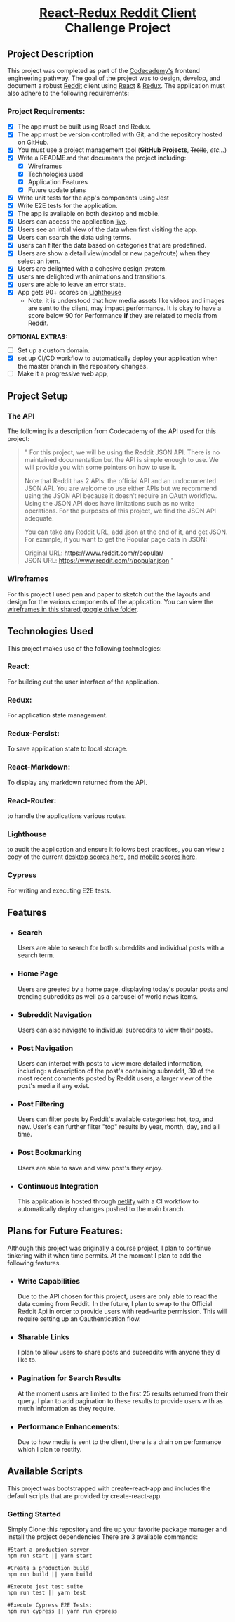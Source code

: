 # <div align=center>[React-Redux Reddit Client](https://modest-bassi-524857.netlify.app/) <br/> <div align=center> Challenge Project

## Project Description

This project was completed as part of the [Codecademy's](https://www.codecademy.com/) frontend engineering pathway. The goal of the project was to design, develop, and document a robust [Reddit](https://www.reddit.com/) client using [React](https://reactjs.org/) & [Redux](https://redux.js.org/). The application must also adhere to the following requirements:

### **Project Requirements:**

- [x] The app must be built using React and Redux.
- [x] The app must be version controlled with Git, and the repository hosted on GitHub.
- [x] You must use a project management tool (**GitHub Projects**, ~~Trello~~, _etc..._)
- [x] Write a README.md that documents the project including:
  - [x] Wireframes
  - [x] Technologies used
  - [x] Application Features
  - [x] Future update plans
- [x] Write unit tests for the app's components using Jest
- [x] Write E2E tests for the application.
- [x] The app is available on both desktop and mobile.
- [x] Users can access the application [live](https://modest-bassi-524857.netlify.app/).
- [x] Users see an intial view of the data when first visiting the app.
- [x] Users can search the data using terms.
- [x] users can filter the data based on categories that are predefined.
- [x] Users are show a detail view(modal or new page/route) when they select an item.
- [x] Users are delighted with a cohesive design system.
- [x] users are delighted with animations and transitions.
- [x] users are able to leave an error state.
- [x] App gets 90+ scores on [Lighthouse](https://web.dev/measure/)
  - Note: it is understood that how media assets like videos and images are sent to the client, may impact performance. It is okay to have a score below 90 for Performance **if** they are related to media from Reddit.

**OPTIONAL EXTRAS:**

- [ ] Set up a custom domain.
- [x] set up CI/CD workflow to automatically deploy your application when the master branch in the repository changes.
- [ ] Make it a progressive web app,

## Project Setup

### **The API**

The following is a description from Codecademy of the API used for this project:

> " For this project, we will be using the Reddit JSON API. There is no maintained documentation but the API is simple enough to use. We will provide you with some pointers on how to use it.
>
> Note that Reddit has 2 APIs: the official API and an undocumented JSON API. You are welcome to use either APIs but we recommend using the JSON API because it doesn’t require an OAuth workflow. Using the JSON API does have limitations such as no write operations. For the purposes of this project, we find the JSON API adequate.
>
> You can take any Reddit URL, add .json at the end of it, and get JSON. For example, if you want to get the Popular page data in JSON:
>
> Original URL: https://www.reddit.com/r/popular/<br>
> JSON URL: https://www.reddit.com/r/popular.json "

### **Wireframes**

For this project I used pen and paper to sketch out the the layouts and design for the various components of the application. You can view the [wireframes in this shared google drive folder](https://drive.google.com/drive/u/0/folders/1-3_-mmoRuCtq_8cmj6fGyj6nWEXLgJ4H).

## Technologies Used

This project makes use of the following technologies:

### **React:**

For building out the user interface of the application.

### **Redux:**

For application state management.

### **Redux-Persist:**

To save application state to local storage.

### **React-Markdown:**

To display any markdown returned from the API.

### **React-Router:**

to handle the applications various routes.

### **Lighthouse**

to audit the application and ensure it follows best practices, you can view a copy of the current [desktop scores here](./public/desktop_lighthouse_scores.pdf), and [mobile scores here](./public/mobile_lighthouse_scores.pdf).

### **Cypress**
  
For writing and executing E2E tests.
## Features

- ### Search
  Users are able to search for both subreddits and individual posts with a search term.
- ### Home Page
  Users are greeted by a home page, displaying today's popular posts and trending subreddits as well as a carousel of world news items.
- ### Subreddit Navigation
  Users can also navigate to individual subreddits to view their posts.
- ### Post Navigation
  Users can interact with posts to view more detailed information, including: a description of the post's containing subreddit, 30 of the most recent comments posted by Reddit users, a larger view of the post's media if any exist.
- ### Post Filtering
  Users can filter posts by Reddit's available categories: hot, top, and new. User's can further filter "top" results by year, month, day, and all time.
- ### Post Bookmarking
  Users are able to save and view post's they enjoy.
- ### Continuous Integration
  This application is hosted through [netlify](https://www.netlify.com/) with a CI workflow to automatically deploy changes pushed to the main branch.

## Plans for Future Features:

Although this project was originally a course project, I plan to continue tinkering with it when time permits. At the moment I plan to add the following features.

- ### Write Capabilities
  Due to the API chosen for this project, users are only able to read the data coming from Reddit. In the future, I plan to swap to the Official Reddit Api in order to provide users with read-write permission. This will require setting up an Oauthentication flow.
- ### Sharable Links
  I plan to allow users to share posts and subreddits with anyone they'd like to.
- ### Pagination for Search Results
  At the moment users are limited to the first 25 results returned from their query. I plan to add pagination to these results to provide users with as much information as they require.
- ### Performance Enhancements:
  Due to how media is sent to the client, there is a drain on performance which I plan to rectify.

## Available Scripts

This project was bootstrapped with create-react-app and includes the default scripts that are provided by create-react-app.

### **Getting Started**

Simply Clone this repository and fire up your favorite package manager and install the project dependencies There are 3 available commands:

```
#Start a production server
npm run start || yarn start

#Create a production build
npm run build || yarn build

#Execute jest test suite
npm run test || yarn test
  
#Execute Cypress E2E Tests: 
npm run cypress || yarn run cypress 
```
